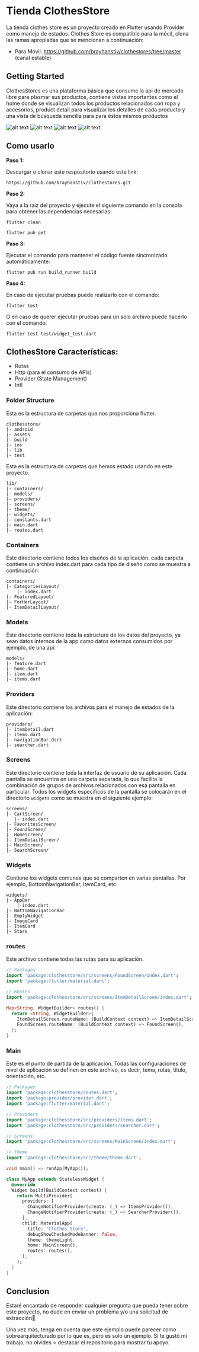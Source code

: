 # Tienda ClothesStore

La tienda clothes store es un proyecto creado en Flutter usando Provider como manejo de estados. Clothes Store es compatible para la mócil, clona las ramas apropiadas que se mencionan a continuación:

* Para Móvil: https://github.com/brayhanstiv/clothestores/tree/master (canal estable)

## Getting Started

ClothesStores es una plataforma básica que consume la api de mercado libre para plasmar sus productos, contiene vistas importantes como el home donde se visualizan todos los productos relacionados con ropa y accesorios, product detail para visualizar los detalles de cada producto y una vista de búsqueda sencilla para para éstos mismos productos

![alt text](https://github.com/brayhanstiv/clothestores/blob/master/assets/img/view_1.jpeg)
![alt text](https://github.com/brayhanstiv/clothestores/blob/master/assets/img/view_2.jpeg)
![alt text](https://github.com/brayhanstiv/clothestores/blob/master/assets/img/view_3.jpeg)
![alt text](https://github.com/brayhanstiv/clothestores/blob/master/assets/img/view_4.jpeg)

## Como usarlo

**Paso 1:**

Descargar o clonar este respositorio usando este link:

```
https://github.com/brayhanstiv/clothestores.git
```

**Paso 2:**

Vaya a la raíz del proyecto y ejecute el siguiente comando en la consola para obtener las dependencias necesarias:

```
flutter clean
```
```
flutter pub get
```

**Paso 3:**

Ejecutar el comando para mantener el código fuente sincronizado automáticamente:

```
flutter pub run build_runner build
```

**Paso 4:**

En caso de ejecutar pruebas puede realizarlo con el comando:

```
flutter test
```

O en caso de querer ejecutar pruebas para un solo archivo puede hacerlo con el comando:


```
flutter test test/widget_test.dart
```
## ClothesStore Características:

* Rutas
* Http (para el consumo de APIs)
* Provider (State Management)
* Intl

### Folder Structure
Ésta es la estructura de carpetas que nos proporciona flutter.

```
clothesstore/
|- android
|- assets
|- build
|- ios
|- lib
|- test
```

Ésta es la estructura de carpetas que hemos estado usando en este proyecto.

```
lib/
|- containers/
|- models/
|- providers/
|- screens/
|- theme/
|- widgets/
|- constants.dart
|- main.dart
|- routes.dart
```

### Containers

Este directorio contiene todos los diseños de la aplicación. cada carpeta contiene un archivo index.dart para cada tipo de diseño como se muestra a continuación:

```
containers/
|- CategoriesLayout/
    |- index.dart
|- FeaturedLayout/
|- ForHerLayout/
|- ItemDetailLayout/
```

### Models

Este directorio contiene toda la estructura de los datos del proyecto, ya sean datos internos de la app como datos externos consumidos por ejemplo, de una api:

```
models/
|- feature.dart
|- home.dart
|- item.dart
|- items.dart

```

### Providers

Este directorio contiene los archivos para el manejo de estados de la aplicación:

```
providers/
|- itemDetail.dart
|- items.dart
|- navigationBar.dart
|- searcher.dart
```

### Screens

Este directorio contiene toda la interfaz de usuario de su aplicación. Cada pantalla se encuentra en una carpeta separada, lo que facilita la combinación de grupos de archivos relacionados con esa pantalla en particular. Todos los widgets específicos de la pantalla se colocarán en el directorio `widgets` como se muestra en el siguiente ejemplo:

```
screens/
|- CartScreen/
   |- index.dart
|- FavoritesScreen/
|- FoundScreen/
|- HomeScreen/
|- ItemDetailScreen/
|- MainScreen/
|- SearchScreen/
```

### Widgets

Contiene los widgets comunes que se comparten en varias pantallas. Por ejemplo, BottomNavigationBar, ItemCard, etc.

```
widgets/
|- AppBar
    |-index.dart
|- BottomNavigationBar
|- EmptyWidget
|- ImageCard
|- ItemCard
|- Stars
```

### routes

Este archivo contiene todas las rutas para su aplicación.

```dart
// Packages
import 'package:clothesstore/src/screens/FoundScreen/index.dart';
import 'package:flutter/material.dart';

// Routes
import 'package:clothesstore/src/screens/ItemDetailScreen/index.dart';

Map<String, WidgetBuilder> routes() {
  return <String, WidgetBuilder>{
    ItemDetailScreen.routeName: (BuildContext context) => ItemDetailScreen(),
    FoundScreen.routeName: (BuildContext context) => FoundScreen(),
  };
}
```

### Main

Este es el punto de partida de la aplicación. Todas las configuraciones de nivel de aplicación se definen en este archivo, es decir, tema, rutas, título, orientación, etc.

```dart
// Packages
import 'package:clothesstore/routes.dart';
import 'package:provider/provider.dart';
import 'package:flutter/material.dart';

// Providers
import 'package:clothesstore/src/providers/items.dart';
import 'package:clothesstore/src/providers/searcher.dart';

// Screens
import 'package:clothesstore/src/screens/MainScreen/index.dart';

// Theme
import 'package:clothesstore/src/theme/theme.dart';

void main() => runApp(MyApp());

class MyApp extends StatelessWidget {
  @override
  Widget build(BuildContext context) {
    return MultiProvider(
      providers: [
        ChangeNotifierProvider(create: (_) => ItemsProvider()),
        ChangeNotifierProvider(create: (_) => SearcherProvider()),
      ],
      child: MaterialApp(
        title: 'Clothes Store',
        debugShowCheckedModeBanner: false,
        theme: themeLight,
        home: MainScreen(),
        routes: routes(),
      ),
    );
  }
}
```

## Conclusion

Estaré encantado de responder cualquier pregunta que pueda tener sobre este proyecto, no dude en enviar un problema y/o una solicitud de extracción🙂

Una vez más, tenga en cuenta que este ejemplo puede parecer como sobrearquitecturado por lo que es, pero es solo un ejemplo. Si te gustó mi trabajo, no olvides ⭐ destacar el repositorio para mostrar tu apoyo.

